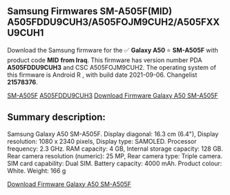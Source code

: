 <h2>Samsung Firmwares SM-A505F(MID) A505FDDU9CUH3/A505FOJM9CUH2/A505FXXU9CUH1</h2>
Download the Samsung firmware for the ✅ <strong>Galaxy A50 </strong> ⭐ <strong>SM-A505F</strong> with product code <strong>MID</strong> <strong> from Iraq</strong>. This firmware has version number PDA <strong>A505FDDU9CUH3</strong> and CSC A505FOJM9CUH2. The operating system of this firmware is Android R , with build date 2021-09-06. Changelist <strong>21578376</strong>.


[SM-A505F](https://samfirm.shop/samsung/model/SM-A505F)
[A505FDDU9CUH3](https://samfirm.shop/samsung/pda/A505FDDU9CUH3)
[Download Firmware Galaxy A50 SM-A505F](https://samfirm.shop/samsung/firmware/453968)
<h2>Summary description:</h2>
<p>Samsung Galaxy A50 SM-A505F. Display diagonal: 16.3 cm (6.4"), Display resolution: 1080 x 2340 pixels, Display type: SAMOLED. Processor frequency: 2.3 GHz. RAM capacity: 4 GB, Internal storage capacity: 128 GB. Rear camera resolution (numeric): 25 MP, Rear camera type: Triple camera. SIM card capability: Dual SIM. Battery capacity: 4000 mAh. Product colour: White. Weight: 166 g</p>


[Download Firmware Galaxy A50 SM-A505F](https://samfirm.shop/samsung/firmware/453968)

